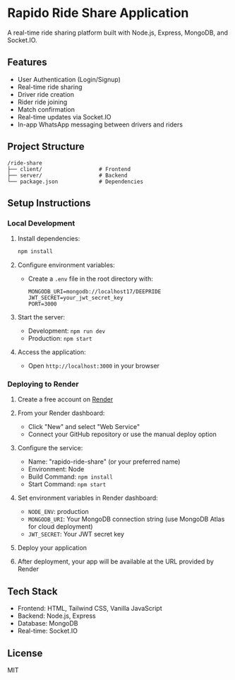 # Rapido Ride Share Application

A real-time ride sharing platform built with Node.js, Express, MongoDB, and Socket.IO.

## Features

- User Authentication (Login/Signup)
- Real-time ride sharing
- Driver ride creation
- Rider ride joining
- Match confirmation
- Real-time updates via Socket.IO
- In-app WhatsApp messaging between drivers and riders

## Project Structure

```
/ride-share
├── client/                  # Frontend
├── server/                  # Backend
└── package.json             # Dependencies
```

## Setup Instructions

### Local Development

1. Install dependencies:
   ```bash
   npm install
   ```

2. Configure environment variables:
   - Create a `.env` file in the root directory with:
     ```
     MONGODB_URI=mongodb://localhost17/DEEPRIDE
     JWT_SECRET=your_jwt_secret_key
     PORT=3000
     ```

3. Start the server:
   - Development: `npm run dev`
   - Production: `npm start`

4. Access the application:
   - Open `http://localhost:3000` in your browser

### Deploying to Render

1. Create a free account on [Render](https://render.com/)

2. From your Render dashboard:
   - Click "New" and select "Web Service"
   - Connect your GitHub repository or use the manual deploy option

3. Configure the service:
   - Name: "rapido-ride-share" (or your preferred name)
   - Environment: Node
   - Build Command: `npm install`
   - Start Command: `npm start`

4. Set environment variables in Render dashboard:
   - `NODE_ENV`: production
   - `MONGODB_URI`: Your MongoDB connection string (use MongoDB Atlas for cloud deployment)
   - `JWT_SECRET`: Your JWT secret key

5. Deploy your application

6. After deployment, your app will be available at the URL provided by Render

## Tech Stack

- Frontend: HTML, Tailwind CSS, Vanilla JavaScript
- Backend: Node.js, Express
- Database: MongoDB
- Real-time: Socket.IO

## License

MIT
